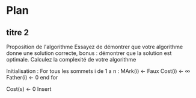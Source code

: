 # Plan
## titre 2
Proposition de l'algorithme 
Essayez de démontrer que votre algorithme donne une solution correcte, bonus : démontrer que la solution est optimale.
Calculez la complexité de votre algorithme


Initialisation : 
  For tous les sommets i de 1 a n :
    MArk(i) <- Faux
    Cost(i) <- $\infty$
    Father(i) <- 0
  end for
  
  Cost(s) <- 0
  Insert
